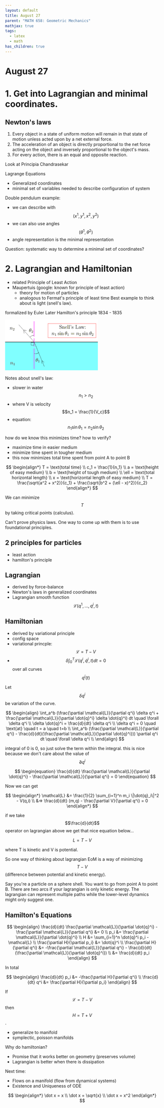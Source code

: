 ```yaml
---
layout: default
title: August 27
parent: "MATH 658: Geometric Mechanics"
mathjax: true
tags: 
  - latex
  - math
has_children: true
---
```


# August 27


# 1. Get into Lagrangian and minimal coordinates.

## Newton's laws
1. Every object in a state of uniform motion will remain in that state of motion unless acted upon by a net external force.
2. The acceleration of an object is directly proportional to the net force acting on the object and inversely proportional to the object's mass.
3. For every action, there is an equal and opposite reaction.

Look at Principia Chandrasekar


Lagrange Equations
- Generalized coordinates 
- minimal set of variables needed to describe configuration of system

Double pendulum example:
- we can describe with $$(x^1, y^1, x^2, y^2)$$
- we can also use angles $$(\theta^1, \theta^2)$$
- angle representation is the minimal representation

Question: systematic way to determine a minimal set of coordinates?

# 2. Lagrangian and Hamiltonian
- related Principle of Least Action
- Maupertuis (google: known for principle of least action)
    - theory for motion of particles
    - analogous to Fermat's principle of least time
Best example to think about is light (snell's law).

formalized by Euler
Later Hamilton's principle 1834 - 1835

![](../../assets/images/math_658/snell_law.png)

Notes about snell's law:
- slower in water $$n_1 > n_2$$
- where V is velocity $$n_1 = \frac{1}{V_c}$$
- equation: $$n_1 \sin \theta_1 = n_2 \sin \theta_2$$

how do we know this minimizes time? how to verify?

- maximize time in easier medium
- minimize time spent in tougher medium
- this now minimizes total time spent from point A to point B

$$
\begin{align*}
T = \text{total time} \\
c_1 = \frac{1}{n_1} \\
a = \text{height of easy medium} \\
b = \text{height of tough medium} \\
\ell = \text{total horizontal length} \\
x = \text{horizontal length of easy medium} \\
T = \frac{\sqrt{a^2 + x^2}}{c_1} + \frac{\sqrt{b^2 + (\ell - x)^2}}{c_2}
\end{align*}
$$

We can minimize $$T$$ by taking critical points (calculus).

Can't prove physics laws. One way to come up with them is to use foundational principles.

## 2 principles for particles
- least action
- hamilton's principle

## Lagrangian
- derived by force-balance
- Newton's laws in generalized coordinates
- Lagrangian smooth function $$\mathcal{L}(q^1, ..., q^i, t)$$

## Hamiltonian 
- derived by variational principle
- config space
- variational princple: $$\mathcal{L} = T - V$$
- $$\delta \int_0^T \mathcal{L}(q^i, \dot{q}^i, t) dt = 0$$ over all curves $$q^i(t)$$

Let $$\delta q^i$$ be variation of the curve.

$$
\begin{align}
\int_a^b (\frac{\partial \mathcal{L}}{\partial q^i} \delta q^i + \frac{\partial \mathcal{L}}{\partial \dot{q}^i} \delta \dot{q}^i) dt \quad \forall \delta q^i \\
\delta \dot{q}^i = \frac{d}{dt} \delta q^i \\
\delta q^i = 0 \quad \text{at} \quad t = a \quad t=b \\
\int_a^b (\frac{\partial \mathcal{L}}{\partial q^i} - \frac{d}{dt}(\frac{\partial \mathcal{L}}{\partial \dot{q}^i})) \partial q^i dt \quad \forall \delta q^i \\
\end{align} 
$$

integral of 0 is 0, so just solve the term within the integral. this is nice because we don't care about the value of $$\partial q^i$$

$$
\begin{equation}
\frac{d}{dt} \frac{\partial \mathcal{L}}{\partial \dot{q}^i} - \frac{\partial \mathcal{L}}{\partial q^i} = 0
\end{equation}
$$

Now we can get 

$$
\begin{align*}
\mathcal{L} &= \frac{1}{2} \sum_{i=1}^n m_i \|\dot{q}_i\|^2 - V(q,i) \\
&=> \frac{d}{dt} (m,q) - \frac{\partial V}{\partial q^i} = 0
\end{align*}
$$

if we take $$\frac{d}{dt}$$ operator on lagrangian above we get that nice equation below...

$$ L = T - V $$

where T is kinetic and V is potential.

So one way of thinking about lagrangian EoM is a way of minimizing $$T-V$$ (difference between potential and kinetic energy).

Say you're a particle on a sphere shell. You want to go from point A to point B. There are two arcs if your lagrangian is only kinetic energy. The lagrangian can represent multiple paths while the lower-level dynamics might only suggest one.

## Hamilton's Equations

$$
\begin{align}
\frac{d}{dt} \frac{\partial \mathcal{L}}{\partial \dot{q}^i} - \frac{\partial \mathcal{L}}{\partial q^i} &= 0 \\
p_i &= \frac{\partial \mathcal{L}}{\partial \dot{q}^i} \\
H &= \sum_{i=1}^n \dot{q}^i p_i - \mathcal{L} \\
\frac{\partial H}{\partial p_i} &= \dot{q}^i \\
\frac{\partial H}{\partial q^i} &= -\frac{\partial \mathcal{L}}{\partial q^i} - \frac{d}{dt} (\frac{\partial \mathcal{L}}{\partial \dot{q}^i}) \\
&= \frac{d}{dt} p_i 
\end{align}
$$


In total

$$
\begin{align}
\frac{d}{dt} p_i &= -\frac{\partial H}{\partial q^i} \\
\frac{d}{dt} q^i &= \frac{\partial H}{\partial p_i}
\end{align}
$$

If $$\mathcal{L} = T - V$$ then $$H = T + V$$. 
- generalize to manifold
- symplectic, poisson manifolds

Why do hamiltonian?
- Promise that it works better on geometry (preserves volume)
- Lagrangian is better when there is dissipation

Next time:
- Flows on a manifold (flow from dynamical systems)
- Existence and Uniqueness of ODE

$$
\begin{align*}
\dot x = x \\
\dot x = \sqrt{x} \\
\dot x = x^2
\end{align*}
$$